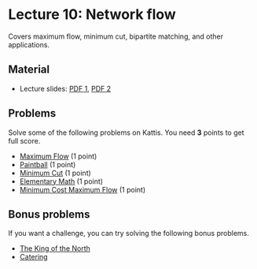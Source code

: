 # Lecture 10: Network flow

Covers maximum flow, minimum cut, bipartite matching, and other applications.

<h2>Material</h2>
<ul>
	<li>Lecture slides: <a href="http://www.cs.princeton.edu/~wayne/kleinberg-tardos/pdf/07NetworkFlowI.pdf">PDF 1</a>, <a href="http://www.cs.princeton.edu/~wayne/kleinberg-tardos/pdf/07NetworkFlowII.pdf">PDF 2</a></li>
</ul>
<h2>Problems</h2>
Solve some of the following problems on Kattis. You need <b>3</b> points to get full score.
<ul>
<li><a href="https://open.kattis.com/problems/maxflow">Maximum Flow</a> (1 point)</li>
<li><a href="https://open.kattis.com/problems/paintball">Paintball</a> (1 point)</li>
<li><a href="https://open.kattis.com/problems/mincut">Minimum Cut</a> (1 point)</li>
<li><a href="https://open.kattis.com/problems/elementarymath">Elementary Math</a> (1 point)</li>
<li><a href="https://open.kattis.com/problems/mincostmaxflow">Minimum Cost Maximum Flow</a> (1 point)</li>
</ul>
<h2>Bonus problems</h2>
If you want a challenge, you can try solving the following bonus problems.
<ul>
<li><a href="https://open.kattis.com/problems/thekingofthenorth">The King of the North</a></li>
<li><a href="https://open.kattis.com/problems/catering">Catering</a></li>
</ul>
